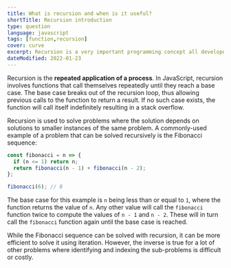 ```yaml
---
title: What is recursion and when is it useful?
shortTitle: Recursion introduction
type: question
language: javascript
tags: [function,recursion]
cover: curve
excerpt: Recursion is a very important programming concept all developers should be familiar with.
dateModified: 2022-01-23
---
```


Recursion is the **repeated application of a process**. In JavaScript, recursion involves functions that call themselves repeatedly until they reach a base case. The base case breaks out of the recursion loop, thus allowing previous calls to the function to return a result. If no such case exists, the function will call itself indefinitely resulting in a stack overflow.

Recursion is used to solve problems where the solution depends on solutions to smaller instances of the same problem. A commonly-used example of a problem that can be solved recursively is the Fibonacci sequence:

```js
const fibonacci = n => {
  if (n <= 1) return n;
  return fibonacci(n - 1) + fibonacci(n - 2);
};

fibonacci(6); // 8
```

The base case for this example is `n` being less than or equal to `1`, where the function returns the value of `n`. Any other value will call the `fibonacci` function twice to compute the values of `n - 1` and `n - 2`. These will in turn call the `fibonacci` function again until the base case is reached.

While the Fibonacci sequence can be solved with recursion, it can be more efficient to solve it using iteration. However, the inverse is true for a lot of other problems where identifying and indexing the sub-problems is difficult or costly.
